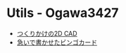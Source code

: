 # Utils - Ogawa3427
- [つくりかけの2D CAD](https://ogawa3427.github.io/utils/2d_cad/)
- [急いで書かせたビンゴカード](https://ogawa3427.github.io/utils/bingo/)
